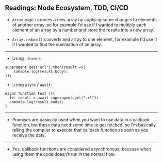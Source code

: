 ## Readings: Node Ecosystem, TDD, CI/CD

* `Array.map()` creates a new array by applying some changes to elements of another array, so for example I'd use if I wanted to multiply each element of an array by a number and store the results into a new array.

* `Array.reduce()` converts and array to one element, for example I'd use it if I wanted to find the summation of an array.

<hr>

* Using `.then()`:
```
superagent.get("url").then(result =>{
    console.log(result.body);
});
```

* Using `async` / `await`:
```
async function test (){
  let result = await superagent.get("url");
  console.log(result.body);
}
```
<hr>

* Promises are basically used when you want to use data in a callback function, but these data need some time to get fetched, so I'm basically telling the compiler to execute that callback function as soon as you receive the data.

<hr>

* Yes, callback functions are considered asynchronous, because when using them the code doesn't run in the normal flow.